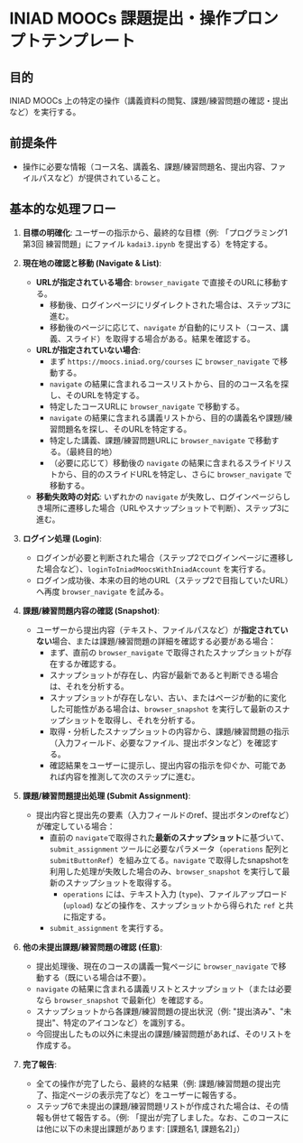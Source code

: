 # INIAD MOOCs 課題提出・操作プロンプトテンプレート

## 目的

INIAD MOOCs 上の特定の操作（講義資料の閲覧、課題/練習問題の確認・提出など）を実行する。

## 前提条件
-   操作に必要な情報（コース名、講義名、課題/練習問題名、提出内容、ファイルパスなど）が提供されていること。

## 基本的な処理フロー

1.  **目標の明確化**: ユーザーの指示から、最終的な目標（例: 「プログラミング1 第3回 練習問題」にファイル `kadai3.ipynb` を提出する）を特定する。

2.  **現在地の確認と移動 (Navigate & List)**:
    *   **URLが指定されている場合**: `browser_navigate` で直接そのURLに移動する。
        *   移動後、ログインページにリダイレクトされた場合は、ステップ3に進む。
        *   移動後のページに応じて、`navigate` が自動的にリスト（コース、講義、スライド）を取得する場合がある。結果を確認する。
    *   **URLが指定されていない場合**:
        *   まず `https://moocs.iniad.org/courses` に `browser_navigate` で移動する。
        *   `navigate` の結果に含まれるコースリストから、目的のコース名を探し、そのURLを特定する。
        *   特定したコースURLに `browser_navigate` で移動する。
        *   `navigate` の結果に含まれる講義リストから、目的の講義名や課題/練習問題名を探し、そのURLを特定する。
        *   特定した講義、課題/練習問題URLに `browser_navigate` で移動する。（最終目的地）
        *   （必要に応じて）移動後の `navigate` の結果に含まれるスライドリストから、目的のスライドURLを特定し、さらに `browser_navigate` で移動する。
    *   **移動失敗時の対応**: いずれかの `navigate` が失敗し、ログインページらしき場所に遷移した場合（URLやスナップショットで判断）、ステップ3に進む。

3.  **ログイン処理 (Login)**:
    *   ログインが必要と判断された場合（ステップ2でログインページに遷移した場合など）、`loginToIniadMoocsWithIniadAccount` を実行する。
    *   ログイン成功後、本来の目的地のURL（ステップ2で目指していたURL）へ再度 `browser_navigate` を試みる。

4.  **課題/練習問題内容の確認 (Snapshot)**:
    *   ユーザーから提出内容（テキスト、ファイルパスなど）が**指定されていない**場合、または課題/練習問題の詳細を確認する必要がある場合：
        *   まず、直前の `browser_navigate` で取得されたスナップショットが存在するか確認する。
        *   スナップショットが存在し、内容が最新であると判断できる場合は、それを分析する。
        *   スナップショットが存在しない、古い、またはページが動的に変化した可能性がある場合は、`browser_snapshot` を実行して最新のスナップショットを取得し、それを分析する。
        *   取得・分析したスナップショットの内容から、課題/練習問題の指示（入力フィールド、必要なファイル、提出ボタンなど）を確認する。
        *   確認結果をユーザーに提示し、提出内容の指示を仰ぐか、可能であれば内容を推測して次のステップに進む。

5.  **課題/練習問題提出処理 (Submit Assignment)**:
    *   提出内容と提出先の要素（入力フィールドのref、提出ボタンのrefなど）が確定している場合：
        *   直前の `navigate`で取得された**最新のスナップショット**に基づいて、`submit_assignment` ツールに必要なパラメータ（`operations` 配列と `submitButtonRef`）を組み立てる。`navigate` で取得したsnapshotを利用した処理が失敗した場合のみ、`browser_snapshot` を実行して最新のスナップショットを取得する。
            *   `operations` には、テキスト入力 (`type`)、ファイルアップロード (`upload`) などの操作を、スナップショットから得られた `ref` と共に指定する。
        *   `submit_assignment` を実行する。
6.  **他の未提出課題/練習問題の確認 (任意)**:
    *   提出処理後、現在のコースの講義一覧ページに `browser_navigate` で移動する（既にいる場合は不要）。
    *   `navigate` の結果に含まれる講義リストとスナップショット（または必要なら `browser_snapshot` で最新化）を確認する。
    *   スナップショットから各課題/練習問題の提出状況（例: "提出済み"、"未提出"、特定のアイコンなど）を識別する。
    *   今回提出したもの以外に未提出の課題/練習問題があれば、そのリストを作成する。

7.  **完了報告**:
    *   全ての操作が完了したら、最終的な結果（例: 課題/練習問題の提出完了、指定ページの表示完了など）をユーザーに報告する。
    *   ステップ6で未提出の課題/練習問題リストが作成された場合は、その情報も併せて報告する。（例: 「提出が完了しました。なお、このコースには他に以下の未提出課題があります: [課題名1, 課題名2]」）

